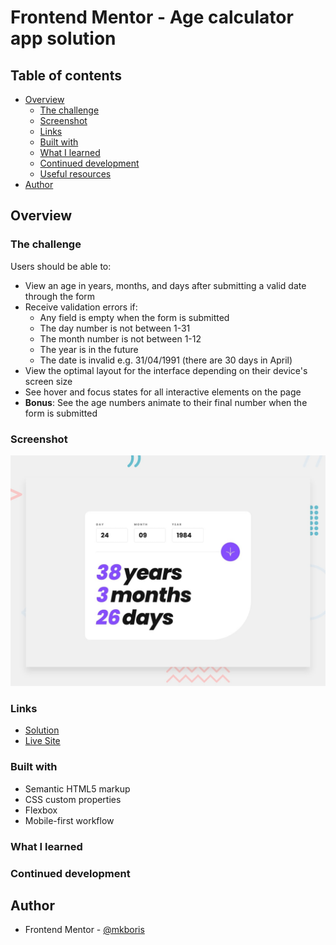# Frontend Mentor - Age calculator app solution

## Table of contents

- [Overview](#overview)
  - [The challenge](#the-challenge)
  - [Screenshot](#screenshot)
  - [Links](#links)
  - [Built with](#built-with)
  - [What I learned](#what-i-learned)
  - [Continued development](#continued-development)
  - [Useful resources](#useful-resources)
- [Author](#author)

## Overview

### The challenge

Users should be able to:

- View an age in years, months, and days after submitting a valid date through the form
- Receive validation errors if:
  - Any field is empty when the form is submitted
  - The day number is not between 1-31
  - The month number is not between 1-12
  - The year is in the future
  - The date is invalid e.g. 31/04/1991 (there are 30 days in April)
- View the optimal layout for the interface depending on their device's screen size
- See hover and focus states for all interactive elements on the page
- **Bonus**: See the age numbers animate to their final number when the form is submitted

### Screenshot

![](/design/desktop-preview.jpg)

### Links

- [Solution](https://github.com/mkboris/age-calculator-app)
- [Live Site](https://age-calculator-app-theta-nine.vercel.app/)

### Built with

- Semantic HTML5 markup
- CSS custom properties
- Flexbox
- Mobile-first workflow

### What I learned

### Continued development

## Author

- Frontend Mentor - [@mkboris](https://www.frontendmentor.io/profile/mkboris)
